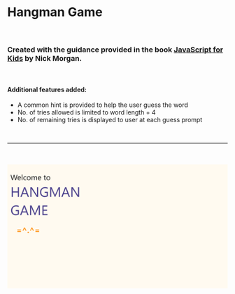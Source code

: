 # Hangman Game

<br>

### Created with the guidance provided in the book [JavaScript for Kids](https://www.goodreads.com/book/show/18596230-javascript-for-kids) by Nick Morgan.

<br>

#### Additional features added:
* A common hint is provided to help the user guess the word
* No. of tries allowed is limited to word length + 4
* No. of remaining tries is displayed to user at each guess prompt

<br><hr><br><br>
<img style="height: 500px text-align: center" src="Hangman.png">

